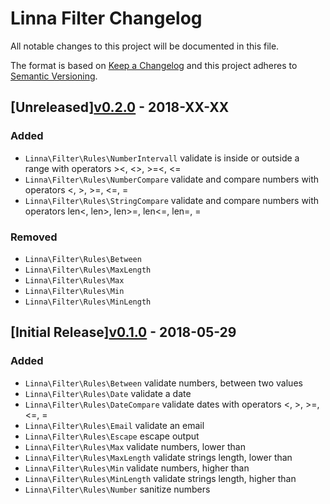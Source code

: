 
# Linna Filter Changelog

All notable changes to this project will be documented in this file.

The format is based on [Keep a Changelog](http://keepachangelog.com/) 
and this project adheres to [Semantic Versioning](http://semver.org/).

## [Unreleased][v0.2.0](https://github.com/linna/csrf-guard/compare/v0.1.0...v0.2.0) - 2018-XX-XX

### Added
* `Linna\Filter\Rules\NumberIntervall` validate is inside or outside a range with operators ><, <>, >=<, <=
* `Linna\Filter\Rules\NumberCompare` validate and compare numbers with operators <, >, >=, <=, =
* `Linna\Filter\Rules\StringCompare` validate and compare numbers with operators len<, len>, len>=, len<=, len=, =

### Removed
* `Linna\Filter\Rules\Between`
* `Linna\Filter\Rules\MaxLength`
* `Linna\Filter\Rules\Max`
* `Linna\Filter\Rules\Min`
* `Linna\Filter\Rules\MinLength`

## [Initial Release][v0.1.0](https://github.com/linna/csrf-guard/compare/v0.1.0...master) - 2018-05-29

### Added
* `Linna\Filter\Rules\Between` validate numbers, between two values
* `Linna\Filter\Rules\Date` validate a date
* `Linna\Filter\Rules\DateCompare` validate dates with operators <, >, >=, <=, =
* `Linna\Filter\Rules\Email` validate an email
* `Linna\Filter\Rules\Escape` escape output
* `Linna\Filter\Rules\Max` validate numbers, lower than 
* `Linna\Filter\Rules\MaxLength` validate strings length, lower than
* `Linna\Filter\Rules\Min` validate numbers, higher than
* `Linna\Filter\Rules\MinLength` validate strings length, higher than
* `Linna\Filter\Rules\Number` sanitize numbers
